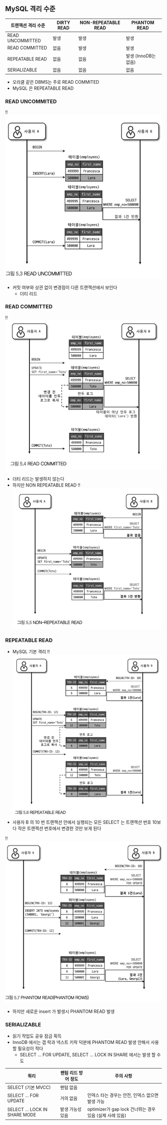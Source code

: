 ## MySQL 격리 수준
| 트랜잭션 격리 수준       | DIRTY READ | NON-REPEATABLE READ | PHANTOM READ    |
| ---------------- | ---------- | ------------------- | --------------- |
| READ UNCOMMITTED | 발생         | 발생                  | 발생              |
| READ COMMITTED   | 없음         | 발생                  | 발생              |
| REPEATABLE READ  | 없음         | 없음                  | 발생 (InnoDB는 없음) |
| SERIALIZABLE     | 없음         | 없음                  | 없음              |
- 오라클 같은 DBMS는 주로 READ COMMITED
- MySQL 은 REPEATABLE READ
### READ UNCOMMITED
!!![설명](images/image2.png)
- 커밋 여부와 상관 없이 변경점이 다른 트랜잭션에서 보인다
	- 더티 리드
### READ COMMITTED
!!![설명](images/image3.png)
- 더티 리드는 발생하지 않는다
- 하지만 NON REPEATABLE READ
!!![설명](images/image4.png)
### REPEATABLE READ
- MySQL 기본 격리
!!![설명](images/image5.png)
- 사용자 B 의 10 번 트랜잭션 안에서 실행되는 모든 SELECT 는 트랜잭션 번호 10보다 작은 트랜잭션 번호에서 변경한 것만 보게 된다

!!![설명](images/image6.png)
- 하지만 새로운 insert 가 발생시 PHANTOM READ 발생
### SERIALIZABLE
- 읽기 작업도 공유 잠금 획득
- InnoDB 에서는 갭 락과 넥스트 키락 덕분에 PHANTOM READ 발생 안해서 사용 할 필요성이 적다
	- SELECT … FOR UPDATE, SELECT … LOCK IN SHARE 에서는 발생 할 수도


| **쿼리**                      | **팬텀 리드 방어 정도** | **주의 사항**                                 |
| --------------------------- | --------------- | ----------------------------------------- |
| SELECT (기본 MVCC)            | 팬텀 없음           |                                           |
| SELECT … FOR UPDATE         | 거의 없음           | 인덱스 타는 경우는 안전, 인덱스 없으면 발생 가능              |
| SELECT … LOCK IN SHARE MODE | 발생 가능성 있음       | optimizer가 gap lock 건너뛰는 경우 있음 (실제 사례 있음) |
